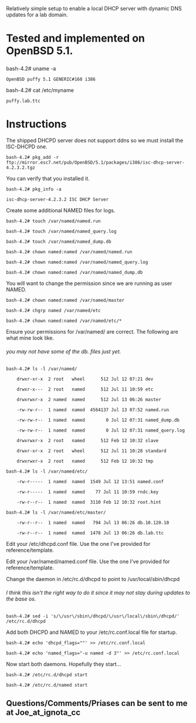 Relatively simple setup to enable a local DHCP server with dynamic DNS updates for a lab domain.

# Tested and implemented on OpenBSD 5.1.

###

bash-4.2# uname -a

    OpenBSD puffy 5.1 GENERIC#160 i386

bash-4.2# cat /etc/myname
    
    puffy.lab.ttc
    
###

# Instructions

The shipped DHCPD server does not support ddns so we must install the ISC-DHCPD one.

    bash-4.2# pkg_add -r ftp://mirror.esc7.net/pub/OpenBSD/5.1/packages/i386/isc-dhcp-server-4.2.3.2.tgz

You can verify that you installed it.

    bash-4.2# pkg_info -a

    isc-dhcp-server-4.2.3.2 ISC DHCP Server

Create some additional NAMED files for logs.
    
    bash-4.2# touch /var/named/named.run

    bash-4.2# touch /var/named/named_query.log

    bash-4.2# touch /var/named/named_dump.db

    bash-4.2# chown named:named /var/named/named.run

    bash-4.2# chown named:named /var/named/named_query.log

    bash-4.2# chown named:named /var/named/named_dump.db

You will want to change the permission since we are running as user NAMED.

    bash-4.2# chown named:named /var/named/master

    bash-4.2# chgrp named /var/named/etc

    bash-4.2# chown named:named /var/named/etc/*


Ensure your permissions for /var/named/ are correct. The following are what mine look like.
###### you may not have some of the db. files just yet.

    bash-4.2# ls -l /var/named/

        drwxr-xr-x  2 root   wheel      512 Jul 12 07:21 dev

        drwxr-x---  2 root   named      512 Jul 11 10:59 etc

        drwxrwxr-x  2 named  named      512 Jul 13 06:26 master

        -rw-rw-r--  1 named  named  4564137 Jul 13 07:52 named.run

        -rw-rw-r--  1 named  named        0 Jul 12 07:31 named_dump.db

        -rw-rw-r--  1 named  named        0 Jul 12 07:31 named_query.log

        drwxrwxr-x  2 root   named      512 Feb 12 10:32 slave

        drwxr-xr-x  2 root   wheel      512 Jul 11 10:28 standard

        drwxrwxr-x  2 root   named      512 Feb 12 10:32 tmp

    bash-4.2# ls -l /var/named/etc/

        -rw-r-----  1 named  named  1549 Jul 12 13:51 named.conf

        -rw-r-----  1 named  named    77 Jul 11 10:59 rndc.key

        -rw-r--r--  1 named  named  3110 Feb 12 10:32 root.hint

    bash-4.2# ls -l /var/named/etc/master/

        -rw-r--r--  1 named  named   794 Jul 13 06:26 db.10.120.10

        -rw-r--r--  1 named  named  1478 Jul 13 06:26 db.lab.ttc
    
Edit your /etc/dhcpd.conf file. Use the one I've provided for reference/template.

Edit your /var/named/named.conf file. Use the one I've provided for reference/template.

Change the daemon in /etc/rc.d/dhcpd to point to /usr/local/sbin/dhcpd
###### I think this isn't the right way to do it since it may not stay during updates to the base os.

    bash-4.2# sed -i 's/\/usr\/sbin\/dhcpd/\/usr\/local\/sbin\/dhcpd/' /etc/rc.d/dhcpd

Add both DHCPD and NAMED to your /etc/rc.conf.local file for startup.

    bash-4.2# echo 'dhcpd_flags=""' >> /etc/rc.conf.local

    bash-4.2# echo 'named_flags="-u named -d 3"' >> /etc/rc.conf.local

Now start both daemons. Hopefully they start...

    bash-4.2# /etc/rc.d/dhcpd start

    bash-4.2# /etc/rc.d/named start


## Questions/Comments/Priases can be sent to me at Joe_at_ignota_cc
